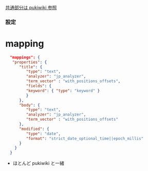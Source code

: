 [共通部分は pukiwiki 参照](./pukiwiki-memo.md)

### 設定

# mapping

```json
  "mappings": {
   "properties": {
      "title": {
         "type": "text",
         "analyzer": "jp_analyzer",
         "term_vector" : "with_positions_offsets",
         "fields": {
         "keyword": { "type": "keyword" }
         }
      },
      "body": {
         "type": "text",
         "analyzer": "jp_analyzer",
         "term_vector" : "with_positions_offsets"
      },
      "modified": {
         "type": "date",
         "format": "strict_date_optional_time||epoch_millis"
      }
    }
  }
```

- ほとんど pukiwiki と一緒

